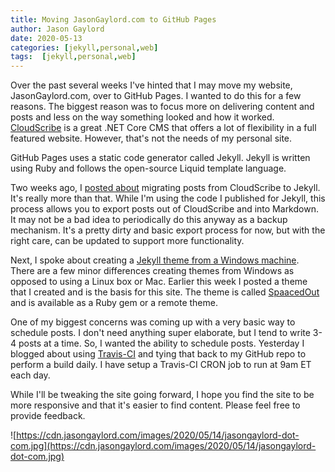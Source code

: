 ```yaml
---
title: Moving JasonGaylord.com to GitHub Pages
author: Jason Gaylord
date: 2020-05-13
categories: [jekyll,personal,web]
tags:  [jekyll,personal,web]
---
```


Over the past several weeks I've hinted that I may move my website, JasonGaylord.com, over to GitHub Pages. I wanted to do this for a few reasons. The biggest reason was to focus more on delivering content and posts and less on the way something looked and how it worked. [CloudScribe](https://jasong.us/3bogZVs) is a great .NET Core CMS that offers a lot of flexibility in a full featured website. However, that's not the needs of my personal site. 

GitHub Pages uses a static code generator called Jekyll. Jekyll is written using Ruby and follows the open-source Liquid template language. 

Two weeks ago, I [posted about](https://jasong.us/2WuGRK3) migrating posts from CloudScribe to Jekyll. It's really more than that. While I'm using the code I published for Jekyll, this process allows you to export posts out of CloudScribe and into Markdown. It may not be a bad idea to periodically do this anyway as a backup mechanism. It's a pretty dirty and basic export process for now, but with the right care, can be updated to support more functionality.

Next, I spoke about creating a [Jekyll theme from a Windows machine](https://jasong.us/35luIer). There are a few minor differences creating themes from Windows as opposed to using a Linux box or Mac. Earlier this week I posted a theme that I created and is the basis for this site. The theme is called [SpaacedOut](https://jasong.us/3fBMNtn) and is available as a Ruby gem or a remote theme.

One of my biggest concerns was coming up with a very basic way to schedule posts. I don't need anything super elaborate, but I tend to write 3-4 posts at a time. So, I wanted the ability to schedule posts. Yesterday I blogged about using [Travis-CI](https://jasong.us/2Aqnx9h) and tying that back to my GitHub repo to perform a build daily. I have setup a Travis-CI CRON job to run at 9am ET each day.

While I'll be tweaking the site going forward, I hope you find the site to be more responsive and that it's easier to find content. Please feel free to provide feedback.

![https://cdn.jasongaylord.com/images/2020/05/14/jasongaylord-dot-com.jpg](https://cdn.jasongaylord.com/images/2020/05/14/jasongaylord-dot-com.jpg)